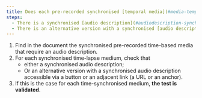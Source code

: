 ```yaml
---
title: Does each pre-recorded synchronised [temporal media](#media-temporel-type-son-video-et-synchronise) meet, if necessary, one of these conditions (excluding special cases)?
steps:
  - There is a synchronised [audio description](#audiodescription-synchronisee-media-temporal).
  - There is an alternative version with a synchronised [audio description](#audiodescription-synchronisee-media-temporel).
---
```


1. Find in the document the synchronised pre-recorded time-based media that require an audio description.
2. For each synchronised time-lapse medium, check that
   - either a synchronised audio description;
   - Or an alternative version with a synchronised audio description accessible via a button or an adjacent link (a URL or an anchor).
3. If this is the case for each time-synchronised medium, **the test is validated**.
